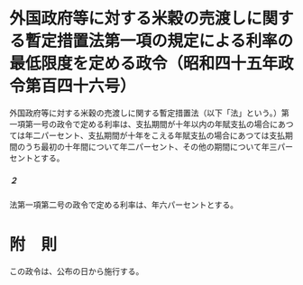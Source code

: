 # 外国政府等に対する米穀の売渡しに関する暫定措置法第一項の規定による利率の最低限度を定める政令（昭和四十五年政令第百四十六号）
外国政府等に対する米穀の売渡しに関する暫定措置法（以下「法」という。）第一項第一号の政令で定める利率は、支払期間が十年以内の年賦支払の場合にあつては年二パーセント、支払期間が十年をこえる年賦支払の場合にあつては支払期間のうち最初の十年間について年二パーセント、その他の期間について年三パーセントとする。
##### ２
法第一項第二号の政令で定める利率は、年六パーセントとする。
# 附　則
この政令は、公布の日から施行する。
